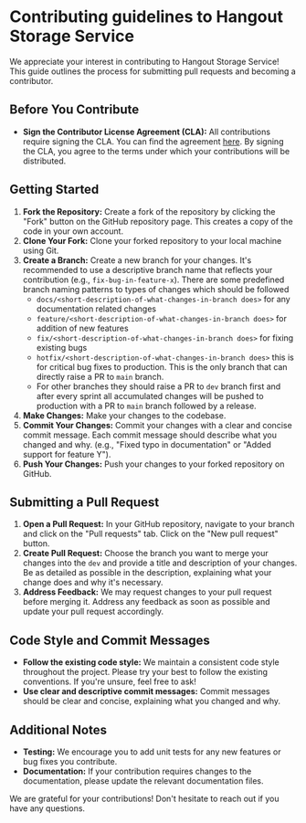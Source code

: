 # Contributing guidelines to Hangout Storage Service

We appreciate your interest in contributing to Hangout Storage Service! This guide outlines the process for submitting pull requests and becoming a contributor.

## Before You Contribute
* **Sign the Contributor License Agreement (CLA):** All contributions require signing the CLA. You can find the agreement [here](https://gist.github.com/opticSquid/9739d0fe0ae090f4dd9c124b9a3dac8c). By signing the CLA, you agree to the terms under which your contributions will be distributed.

## Getting Started
1. **Fork the Repository:** Create a fork of the repository by clicking the "Fork" button on the GitHub repository page. This creates a copy of the code in your own account.
2. **Clone Your Fork:** Clone your forked repository to your local machine using Git.
3. **Create a Branch:** Create a new branch for your changes. It's recommended to use a descriptive branch name that reflects your contribution (e.g., `fix-bug-in-feature-x`). There are some predefined branch naming patterns to types of changes which should be followed
   - `docs/<short-description-of-what-changes-in-branch does>` for any documentation related changes
   - `feature/<short-description-of-what-changes-in-branch does>` for addition of new features
   - `fix/<short-description-of-what-changes-in-branch does>` for fixing existing bugs
   - `hotfix/<short-description-of-what-changes-in-branch does>` this is for critical bug fixes to production. This is the only branch that can directly raise a PR to `main` branch.
   - For other branches they should raise a PR to `dev` branch first and after every sprint all accumulated changes will be pushed to production with a PR to `main` branch followed by a release. 
5. **Make Changes:** Make your changes to the codebase.
6. **Commit Your Changes:** Commit your changes with a clear and concise commit message. Each commit message should describe what you changed and why. (e.g., "Fixed typo in documentation" or "Added support for feature Y").
7. **Push Your Changes:** Push your changes to your forked repository on GitHub.

## Submitting a Pull Request
1. **Open a Pull Request:** In your GitHub repository, navigate to your branch and click on the "Pull requests" tab. Click on the "New pull request" button.
2. **Create Pull Request:**  Choose the branch you want to merge your changes into the `dev`  and provide a title and description of your changes. Be as detailed as possible in the description, explaining what your change does and why it's necessary.
3. **Address Feedback:** We may request changes to your pull request before merging it. Address any feedback as soon as possible and update your pull request accordingly.

## Code Style and Commit Messages
* **Follow the existing code style:** We maintain a consistent code style throughout the project. Please try your best to follow the existing conventions. If you're unsure, feel free to ask!
* **Use clear and descriptive commit messages:**  Commit messages should be clear and concise, explaining what you changed and why.

## Additional Notes
* **Testing:**  We encourage you to add unit tests for any new features or bug fixes you contribute.
* **Documentation:** If your contribution requires changes to the documentation, please update the relevant documentation files.

We are grateful for your contributions! Don't hesitate to reach out if you have any questions.
